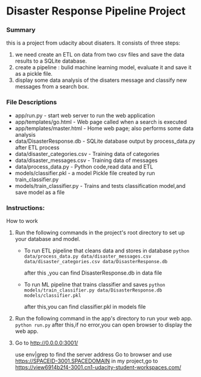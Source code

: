 # Disaster Response Pipeline Project

### Summary
this is a project from udacity about disaters. It consists of three steps:
1. we need create an ETL on data from two csv files and save the data results to a SQLite database. 
2. create a pipeline : bulid machine learning model, evaluate it and save it as a pickle file. 
3. display some data analysis of the disaters message and classify new messages from a search box.

### File Descriptions
- app/run.py - start web server to run the web application
- app/templates/go.html - Web page called when a search is executed
- app/templates/master.html - Home web page; also performs some data analysis
- data/DisasterResponse.db - SQLite database output by process_data.py after ETL process
- data/disaster_categories.csv - Training data of categories
- data/disaster_messages.csv - Training data of messages
- data/process_data.py - Python code,read data and ETL
- models/classifier.pkl - a model Pickle file created by run train_classifier.py
- models/train_classifier.py - Trains and tests classification model,and save model as a file

### Instructions:
How to work
1. Run the following commands in the project's root directory to set up your database and model.

    - To run ETL pipeline that cleans data and stores in database
        `python data/process_data.py data/disaster_messages.csv data/disaster_categories.csv data/DisasterResponse.db`
        
       after this ,you can find DisasterResponse.db in data file
    - To run ML pipeline that trains classifier and saves
        `python models/train_classifier.py data/DisasterResponse.db models/classifier.pkl`
        
        after this,you can find classifier.pkl in models file

2. Run the following command in the app's directory to run your web app.
    `python run.py`
   after this,if no error,you can open browser to display the web app. 
3. Go to http://0.0.0.0:3001/

	use env|grep to find the server address
	Go to browser and use
	https://SPACEID-3001.SPACEDOMAIN
    in my project,go to https://view6914b2f4-3001.cn1-udacity-student-workspaces.com/

